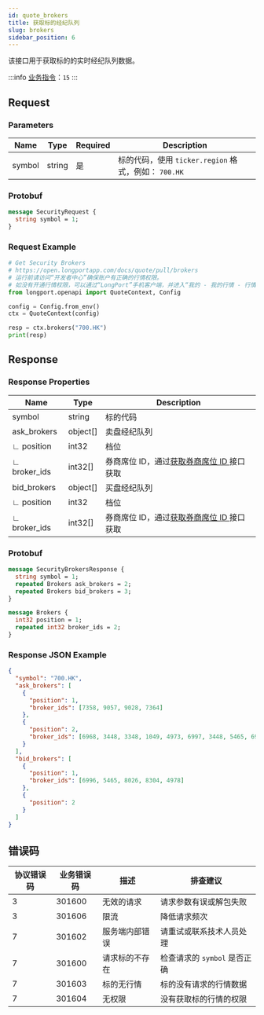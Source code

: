 ```yaml
---
id: quote_brokers
title: 获取标的经纪队列
slug: brokers
sidebar_position: 6
---
```


该接口用于获取标的的实时经纪队列数据。

<SDKLinks module="quote" klass="QuoteContext" method="brokers" />

:::info
[业务指令](../../socket/biz-command)：`15`
:::

## Request

### Parameters

| Name   | Type   | Required | Description                                          |
| ------ | ------ | -------- | ---------------------------------------------------- |
| symbol | string | 是       | 标的代码，使用 `ticker.region` 格式，例如： `700.HK` |

### Protobuf

```protobuf
message SecurityRequest {
  string symbol = 1;
}
```

### Request Example

```python
# Get Security Brokers
# https://open.longportapp.com/docs/quote/pull/brokers
# 运行前请访问“开发者中心”确保账户有正确的行情权限。
# 如没有开通行情权限，可以通过“LongPort”手机客户端，并进入“我的 - 我的行情 - 行情商城”购买开通行情权限。
from longport.openapi import QuoteContext, Config

config = Config.from_env()
ctx = QuoteContext(config)

resp = ctx.brokers("700.HK")
print(resp)
```

## Response

### Response Properties

| Name         | Type     | Description                                                |
| ------------ | -------- | ---------------------------------------------------------- |
| symbol       | string   | 标的代码                                                   |
| ask_brokers  | object[] | 卖盘经纪队列                                               |
| ∟ position   | int32    | 档位                                                       |
| ∟ broker_ids | int32[]  | 券商席位 ID，通过[获取券商席位 ID ](./broker-ids) 接口获取 |
| bid_brokers  | object[] | 买盘经纪队列                                               |
| ∟ position   | int32    | 档位                                                       |
| ∟ broker_ids | int32[]  | 券商席位 ID，通过[获取券商席位 ID ](./broker-ids) 接口获取 |

### Protobuf

```protobuf
message SecurityBrokersResponse {
  string symbol = 1;
  repeated Brokers ask_brokers = 2;
  repeated Brokers bid_brokers = 3;
}

message Brokers {
  int32 position = 1;
  repeated int32 broker_ids = 2;
}
```

### Response JSON Example

```json
{
  "symbol": "700.HK",
  "ask_brokers": [
    {
      "position": 1,
      "broker_ids": [7358, 9057, 9028, 7364]
    },
    {
      "position": 2,
      "broker_ids": [6968, 3448, 3348, 1049, 4973, 6997, 3448, 5465, 6997]
    }
  ],
  "bid_brokers": [
    {
      "position": 1,
      "broker_ids": [6996, 5465, 8026, 8304, 4978]
    },
    {
      "position": 2
    }
  ]
}
```

## 错误码

| 协议错误码 | 业务错误码 | 描述           | 排查建议                     |
| ---------- | ---------- | -------------- | ---------------------------- |
| 3          | 301600     | 无效的请求     | 请求参数有误或解包失败       |
| 3          | 301606     | 限流           | 降低请求频次                 |
| 7          | 301602     | 服务端内部错误 | 请重试或联系技术人员处理     |
| 7          | 301600     | 请求标的不存在 | 检查请求的 `symbol` 是否正确 |
| 7          | 301603     | 标的无行情     | 标的没有请求的行情数据       |
| 7          | 301604     | 无权限         | 没有获取标的行情的权限       |

